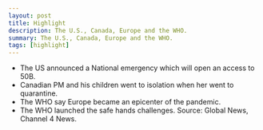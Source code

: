 ```yaml
---
layout: post
title: Highlight
description: The U.S., Canada, Europe and the WHO.
summary: The U.S., Canada, Europe and the WHO.
tags: [highlight]
---
```


* The US announced a National emergency which will open an access to 50B.
* Canadian PM and his children went to isolation when her went to quarantine.
* The WHO say Europe became an epicenter of the pandemic.
* The WHO launched the safe hands challenges.
Source: Global News, Channel 4 News.
